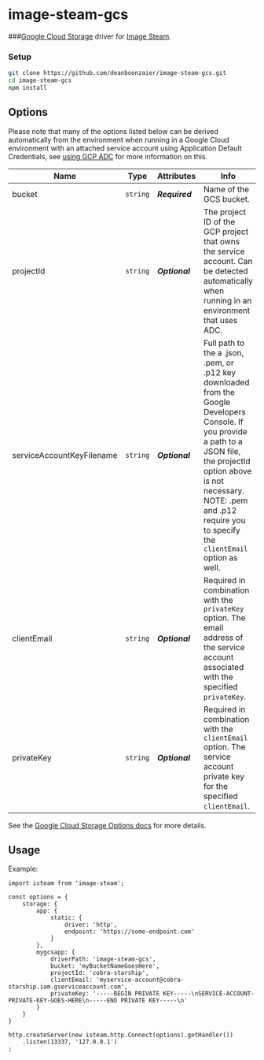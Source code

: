 # image-steam-gcs

###[Google Cloud Storage](https://cloud.google.com/storage) driver for [Image Steam](https://github.com/asilvas/node-image-steam).

### Setup

```sh
git clone https://github.com/deanboonzaier/image-steam-gcs.git
cd image-steam-gcs
npm install
```

## Options

Please note that many of the options listed below can be derived automatically from the environment when running in a Google Cloud environment with an attached service account using Application Default Credentials, see [using GCP ADC](https://cloud.google.com/docs/authentication/production#providing_credentials_to_your_application) for more information on this.

| Name                      	| Type     	| Attributes       	| Info                                                                                                                                                                                                                                                       	|
|---------------------------	|----------	|------------------	|------------------------------------------------------------------------------------------------------------------------------------------------------------------------------------------------------------------------------------------------------------	|
| bucket                    	| `string` 	| ***Required*** 	| Name of the GCS bucket.                                                                                                                                                                                                                                     	|
| projectId                 	| `string` 	| ***Optional*** 	| The project ID of the GCP project that owns the service account. Can be detected automatically when running in an environment that uses ADC.                                                                                                                                                                                            	|
| serviceAccountKeyFilename 	| `string` 	| ***Optional*** 	| Full path to the a .json, .pem, or .p12 key downloaded from the Google Developers Console. If you provide a path to a JSON file, the projectId option above is not necessary. NOTE: .pem and .p12 require you to specify the `clientEmail` option as well. 	|
| clientEmail               	| `string` 	| ***Optional*** 	| Required in combination with the `privateKey` option. The email address of the service account associated with the specified `privateKey`.                                                                                                                 	|
| privateKey                	| `string` 	| ***Optional*** 	| Required in combination with the `clientEmail` option. The service account private key for the specified `clientEmail`.                                                                                                                                        	|

See the [Google Cloud Storage Options docs](https://googleapis.dev/nodejs/storage/latest/global.html#StorageOptions) for more details.

## Usage

Example:

```ecmascript 6
import isteam from 'image-steam';

const options = {
    storage: {
        app: {
            static: {
                driver: 'http',
                endpoint: 'https://some-endpoint.com'
            }
        },
        mygcsapp: {
            driverPath: 'image-steam-gcs',
            bucket: 'myBucketNameGoesHere',
            projectId: 'cobra-starship',
            clientEmail: 'myservice-account@cobra-starship.iam.gserviceaccount.com',
            privateKey: '-----BEGIN PRIVATE KEY-----\nSERVICE-ACCOUNT-PRIVATE-KEY-GOES-HERE\n-----END PRIVATE KEY-----\n'
        }
    }
}

http.createServer(new isteam.http.Connect(options).getHandler())
    .listen(13337, '127.0.0.1')
;
```
